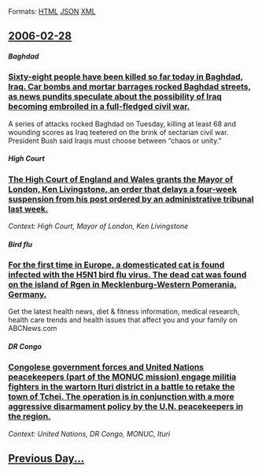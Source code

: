 
Formats: [HTML](2006/02/28/index.html)  [JSON](2006/02/28/index.json)  [XML](2006/02/28/index.xml)  

## [2006-02-28](/news/2006/02/28/index.md)

##### Baghdad
### [ Sixty-eight people have been killed so far today in Baghdad, Iraq. Car bombs and mortar barrages rocked Baghdad streets, as news pundits speculate about the possibility of Iraq becoming embroiled in a full-fledged civil war. ](/news/2006/02/28/sixty-eight-people-have-been-killed-so-far-today-in-baghdad-iraq-car-bombs-and-mortar-barrages-rocked-baghdad-streets-as-news-pundits-sp.md)
A series of attacks rocked Baghdad on Tuesday, killing at least 68 and wounding scores as Iraq teetered on the brink of sectarian civil war. President Bush said Iraqis must choose between &#8220;chaos or unity.&#8221;

##### High Court
### [ The High Court of England and Wales grants the Mayor of London, Ken Livingstone, an order that delays a four-week suspension from his post ordered by an administrative tribunal last week. ](/news/2006/02/28/the-high-court-of-england-and-wales-grants-the-mayor-of-london-ken-livingstone-an-order-that-delays-a-four-week-suspension-from-his-post.md)
_Context: High Court, Mayor of London, Ken Livingstone_

##### Bird flu
### [ For the first time in Europe, a domesticated cat is found infected with the H5N1 bird flu virus. The dead cat was found on the island of Rgen in Mecklenburg-Western Pomerania, Germany. ](/news/2006/02/28/for-the-first-time-in-europe-a-domesticated-cat-is-found-infected-with-the-h5n1-bird-flu-virus-the-dead-cat-was-found-on-the-island-of-ru.md)
Get the latest health&nbsp;news, diet &amp; fitness information, medical research, health care trends and health issues that affect you and your family on ABCNews.com

##### DR Congo
### [ Congolese government forces and United Nations peacekeepers (part of the MONUC mission) engage militia fighters in the wartorn Ituri district in a battle to retake the town of Tchei. The operation is in conjunction with a more aggressive disarmament policy by the U.N. peacekeepers in the region. ](/news/2006/02/28/congolese-government-forces-and-united-nations-peacekeepers-part-of-the-monuc-mission-engage-militia-fighters-in-the-wartorn-ituri-distri.md)
_Context: United Nations, DR Congo, MONUC, Ituri_

## [Previous Day...](/news/2006/02/27/index.md)

